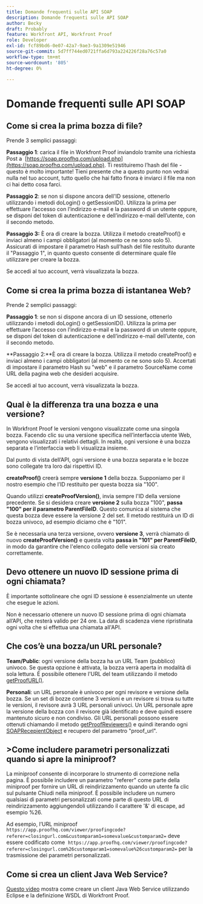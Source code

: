 ```yaml
---
title: Domande frequenti sulle API SOAP
description: Domande frequenti sulle API SOAP
author: Becky
draft: Probably
feature: Workfront API, Workfront Proof
role: Developer
exl-id: fcf89bd6-0e07-42a7-9ae3-9a1309e51946
source-git-commit: 5d7ff744ed0721ffa6d793a224226f28a76c57a0
workflow-type: tm+mt
source-wordcount: '805'
ht-degree: 0%

---
```


# Domande frequenti sulle API SOAP

## Come si crea la prima bozza di file?

Prende 3 semplici passaggi:

**Passaggio 1**: carica il file in Workfront Proof inviandolo tramite una richiesta Post a  [https://soap.proofhq.com/upload.php](https://soap.proofhq.com/upload.php). Ti restituiremo l’hash del file - questo è molto importante! Tieni presente che a questo punto non vedrai nulla nel tuo account, tutto quello che hai fatto finora è inviarci il file ma non ci hai detto cosa farci.

**Passaggio 2**: se non si dispone ancora dell&#39;ID sessione, ottenerlo utilizzando i metodi doLogin() o getSessionID(). Utilizza la prima per effettuare l’accesso con l’indirizzo e-mail e la password di un utente oppure, se disponi del token di autenticazione e dell’indirizzo e-mail dell’utente, con il secondo metodo.

**Passaggio 3:** È ora di creare la bozza. Utilizza il metodo createProof() e inviaci almeno i campi obbligatori (al momento ce ne sono solo 5). Assicurati di impostare il parametro Hash sull’hash del file restituito durante il &quot;Passaggio 1&quot;, in quanto questo consente di determinare quale file utilizzare per creare la bozza.

Se accedi al tuo account, verrà visualizzata la bozza.

## Come si crea la prima bozza di istantanea Web?

Prende 2 semplici passaggi:

**Passaggio 1**: se non si dispone ancora di un ID sessione, ottenerlo utilizzando i metodi doLogin() o getSessionID(). Utilizza la prima per effettuare l’accesso con l’indirizzo e-mail e la password di un utente oppure, se disponi del token di autenticazione e dell’indirizzo e-mail dell’utente, con il secondo metodo.

**Passaggio 2:**È ora di creare la bozza. Utilizza il metodo createProof() e inviaci almeno i campi obbligatori (al momento ce ne sono solo 5). Accertati di impostare il parametro Hash su &quot;web&quot; e il parametro SourceName come URL della pagina web che desideri acquisire.

Se accedi al tuo account, verrà visualizzata la bozza.

## Qual è la differenza tra una bozza e una versione?

In Workfront Proof le versioni vengono visualizzate come una singola bozza. Facendo clic su una versione specifica nell’interfaccia utente Web, vengono visualizzati i relativi dettagli. In realtà, ogni versione è una bozza separata e l’interfaccia web li visualizza insieme.

Dal punto di vista dell’API, ogni versione è una bozza separata e le bozze sono collegate tra loro dai rispettivi ID.

**createProof()** creerà sempre **versione 1** della bozza. Supponiamo per il nostro esempio che l’ID restituito per questa bozza sia &quot;100&quot;.

Quando utilizzi **createProofVersion()**, invia sempre l&#39;ID della versione precedente. Se si desidera creare **versione 2** sulla bozza &quot;100&quot;, **passa &quot;100&quot; per il parametro ParentFileID**. Questo comunica al sistema che questa bozza deve essere la versione 2 del set. Il metodo restituirà un ID di bozza univoco, ad esempio diciamo che è &quot;101&quot;.

Se è necessaria una terza versione, ovvero **versione 3**, verrà chiamato di nuovo **createProofVersion()** e questa volta **passa in &quot;101&quot; per ParentFileID**, in modo da garantire che l&#39;elenco collegato delle versioni sia creato correttamente.

## Devo ottenere un nuovo ID sessione prima di ogni chiamata?

È importante sottolineare che ogni ID sessione è essenzialmente un utente che esegue le azioni. 

Non è necessario ottenere un nuovo ID sessione prima di ogni chiamata all’API, che resterà valido per 24 ore. La data di scadenza viene ripristinata ogni volta che si effettua una chiamata all&#39;API.

## Che cos’è una bozza/un URL personale?

**Team/Public**: ogni versione della bozza ha un URL Team (pubblico) univoco. Se questa opzione è attivata, la bozza verrà aperta in modalità di sola lettura. È possibile ottenere l&#39;URL del team utilizzando il metodo [getProofURL()](https://api.proofhq.com/home/proofs/getproofurl.html).

**Personali**: un URL personale è univoco per ogni revisore e versione della bozza. Se un set di bozze contiene 3 versioni e un revisore si trova su tutte le versioni, il revisore avrà 3 URL personali univoci. Un URL personale apre la versione della bozza con il revisore già identificato e deve quindi essere mantenuto sicuro e non condiviso. Gli URL personali possono essere ottenuti chiamando il metodo [getProofReviewers()](https://api.proofhq.com/home/proofs/getproofreviewers.html) e quindi iterando ogni  [SOAPRecepientObject](https://api.proofhq.com/home/objects/soaprecipientobject.html) e recupero del parametro &quot;proof_url&quot;.

## >Come includere parametri personalizzati quando si apre la miniproof?

La miniproof consente di incorporare lo strumento di correzione nella pagina. È possibile includere un parametro &quot;referer&quot; come parte della miniproof per fornire un URL di reindirizzamento quando un utente fa clic sul pulsante Chiudi nella miniproof. È possibile includere un numero qualsiasi di parametri personalizzati come parte di questo URL di reindirizzamento aggiungendoli utilizzando il carattere &#39;&amp;&#39; di escape, ad esempio %26.

Ad esempio, l’URL miniproof
`https://app.proofhq.com/viewer/proofingcode?referer=closingurl.com&customparam1=somevalue&customparam2=` deve essere codificato come 
`https://app.proofhq.com/viewer/proofingcode?referer=closingurl.com%26customparam1=somevalue%26customparam2=` per la trasmissione dei parametri personalizzati.

## Come si crea un client Java Web Service?

[Questo video](https://screencast.com/t/xsSNrqs5b) mostra come creare un client Java Web Service utilizzando Eclipse e la definizione WSDL di Workfront Proof.

